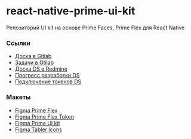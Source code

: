 # react-native-prime-ui-kit

Репозиторий UI kit на основе Prime Faces, Prime Flex для React Native

### Ссылки
- [Доска в Gitlab](https://gitlab.cdek.ru/react-native/react-native-prime-ui-kit/-/boards)
- [Задачи в Gtilab](https://gitlab.cdek.ru/react-native/react-native-prime-ui-kit/-/issues)
- [Доска DS в Redmine](https://project.cdek.ru/projects/innerdev)
- [Прогресс разработки DS](https://cloud.cdek.ru/s/aokcGTsCAoEHiCg)
- [Подключение токенов DS](https://axiomatic-lock-3b2.notion.site/2e49f2b4e58e46ebab98ea8f844bcfa9)

### Макеты
- [Figma Prime Flex](https://www.figma.com/design/2ZnL6XPKEpxAHvrlbRvnMu/Template-PrimeFlex-(DS)?m=auto&t=MKC7Q8gjUB5eyePK-6)
- [Figma Prime Flex Token](https://www.figma.com/design/OK44HgVRLUSTro0IAfD9zk/Tokens-PrimeFlex-(DS)?m=auto&t=MKC7Q8gjUB5eyePK-6)
- [Figma Prime UI kit](https://www.figma.com/design/4TYeki0MDLhfPGJstbIicf/UI-kit-PrimeFace-(DS)?m=auto&t=MKC7Q8gjUB5eyePK-6)
- [Figma Tabler Icons](https://www.figma.com/design/KTRlyesFYTyaNvv1DXRBCN/Icons-Tabler-(DS)?m=auto&t=MKC7Q8gjUB5eyePK-6)
